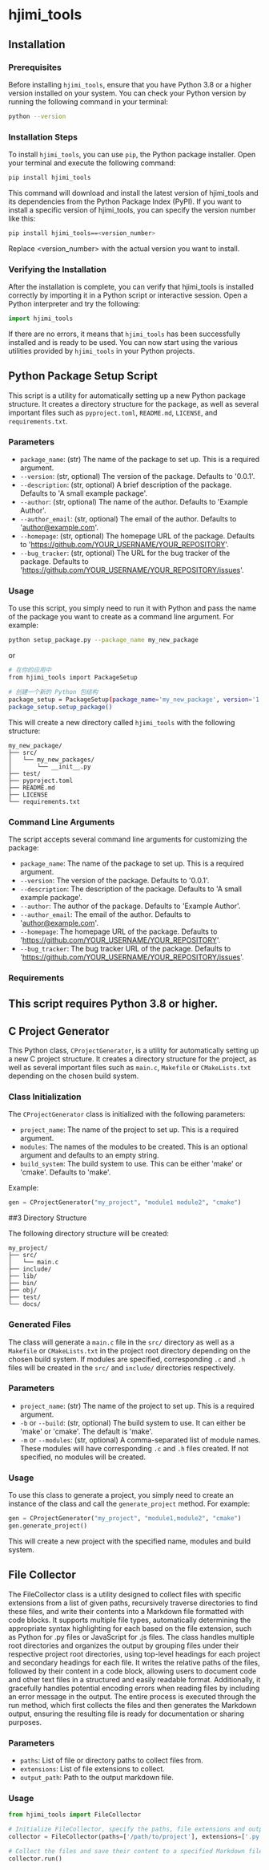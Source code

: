# hjimi_tools

## Installation

### Prerequisites

Before installing `hjimi_tools`, ensure that you have Python 3.8 or a higher version installed on your system. You can check your Python version by running the following command in your terminal:

```bash
python --version
```
### Installation Steps
To install `hjimi_tools`, you can use `pip`, the Python package installer. Open your terminal and execute the following command:
```bash
pip install hjimi_tools
```
This command will download and install the latest version of hjimi_tools and its dependencies from the Python Package Index (PyPI). If you want to install a specific version of hjimi_tools, you can specify the version number like this:

```bash
pip install hjimi_tools==<version_number>
```
Replace <version_number> with the actual version you want to install.

### Verifying the Installation
After the installation is complete, you can verify that hjimi_tools is installed correctly by importing it in a Python script or interactive session. Open a Python interpreter and try the following:
```python
import hjimi_tools
```
If there are no errors, it means that `hjimi_tools` has been successfully installed and is ready to be used. You can now start using the various utilities provided by `hjimi_tools` in your Python projects.

## Python Package Setup Script

This script is a utility for automatically setting up a new Python package structure. It creates a directory structure for the package, as well as several important files such as `pyproject.toml`, `README.md`, `LICENSE`, and `requirements.txt`.

### Parameters

- `package_name`: (str) The name of the package to set up. This is a required argument.
- `--version`: (str, optional) The version of the package. Defaults to '0.0.1'.
- `--description`: (str, optional) A brief description of the package. Defaults to 'A small example package'.
- `--author`: (str, optional) The name of the author. Defaults to 'Example Author'.
- `--author_email`: (str, optional) The email of the author. Defaults to 'author@example.com'.
- `--homepage`: (str, optional) The homepage URL of the package. Defaults to 'https://github.com/YOUR_USERNAME/YOUR_REPOSITORY'.
- `--bug_tracker`: (str, optional) The URL for the bug tracker of the package. Defaults to 'https://github.com/YOUR_USERNAME/YOUR_REPOSITORY/issues'.


### Usage

To use this script, you simply need to run it with Python and pass the name of the package you want to create as a command line argument. For example:

```bash
python setup_package.py --package_name my_new_package
```
or 

```bash
# 在你的应用中
from hjimi_tools import PackageSetup

# 创建一个新的 Python 包结构
package_setup = PackageSetup(package_name='my_new_package', version='1.0.0')
package_setup.setup_package()

```

This will create a new directory called `hjimi_tools` with the following structure:

```
my_new_package/
├── src/
│   └── my_new_packages/
│       └── __init__.py
├── test/
├── pyproject.toml
├── README.md
├── LICENSE
└── requirements.txt
```

### Command Line Arguments

The script accepts several command line arguments for customizing the package:

- `package_name`: The name of the package to set up. This is a required argument.
- `--version`: The version of the package. Defaults to '0.0.1'.
- `--description`: The description of the package. Defaults to 'A small example package'.
- `--author`: The author of the package. Defaults to 'Example Author'.
- `--author_email`: The email of the author. Defaults to 'author@example.com'.
- `--homepage`: The homepage URL of the package. Defaults to 'https://github.com/YOUR_USERNAME/YOUR_REPOSITORY'.
- `--bug_tracker`: The bug tracker URL of the package. Defaults to 'https://github.com/YOUR_USERNAME/YOUR_REPOSITORY/issues'.

### Requirements

This script requires Python 3.8 or higher.
---

## C Project Generator

This Python class, `CProjectGenerator`, is a utility for automatically setting up a new C project structure. It creates a directory structure for the project, as well as several important files such as `main.c`, `Makefile` or `CMakeLists.txt` depending on the chosen build system.

### Class Initialization

The `CProjectGenerator` class is initialized with the following parameters:

- `project_name`: The name of the project to set up. This is a required argument.
- `modules`: The names of the modules to be created. This is an optional argument and defaults to an empty string.
- `build_system`: The build system to use. This can be either 'make' or 'cmake'. Defaults to 'make'.

Example:

```python
gen = CProjectGenerator("my_project", "module1 module2", "cmake")
```

##3 Directory Structure

The following directory structure will be created:

```
my_project/
├── src/
│   └── main.c
├── include/
├── lib/
├── bin/
├── obj/
├── test/
└── docs/
```

### Generated Files

The class will generate a `main.c` file in the `src/` directory as well as a `Makefile` or `CMakeLists.txt` in the project root directory depending on the chosen build system. If modules are specified, corresponding `.c` and `.h` files will be created in the `src/` and `include/` directories respectively.

### Parameters
- `project_name`: (str) The name of the project to set up. This is a required argument.
- `-b` or `--build`: (str, optional) The build system to use. It can either be 'make' or 'cmake'. The default is 'make'.
- `-m` or `--modules`: (str, optional) A comma-separated list of module names. These modules will have corresponding `.c` and `.h` files created. If not specified, no modules will be created.


### Usage

To use this class to generate a project, you simply need to create an instance of the class and call the `generate_project` method. For example:

```python
gen = CProjectGenerator("my_project", "module1,module2", "cmake")
gen.generate_project()
```

This will create a new project with the specified name, modules and build system.


## File Collector

The FileCollector class is a utility designed to collect files with specific extensions from a list of given paths, recursively traverse directories to find these files, and write their contents into a Markdown file formatted with code blocks. It supports multiple file types, automatically determining the appropriate syntax highlighting for each based on the file extension, such as Python for .py files or JavaScript for .js files. The class handles multiple root directories and organizes the output by grouping files under their respective project root directories, using top-level headings for each project and secondary headings for each file. It writes the relative paths of the files, followed by their content in a code block, allowing users to document code and other text files in a structured and easily readable format. Additionally, it gracefully handles potential encoding errors when reading files by including an error message in the output. The entire process is executed through the run method, which first collects the files and then generates the Markdown output, ensuring the resulting file is ready for documentation or sharing purposes.

### Parameters
- `paths`: List of file or directory paths to collect files from.
- `extensions`: List of file extensions to collect.
- `output_path`: Path to the output markdown file.

### Usage

```python
from hjimi_tools import FileCollector

# Initialize FileCollector, specify the paths, file extensions and output_path to collect
collector = FileCollector(paths=['/path/to/project'], extensions=['.py', '.md', '.txt'], output_path="output.md")

# Collect the files and save their content to a specified Markdown file
collector.run()
```